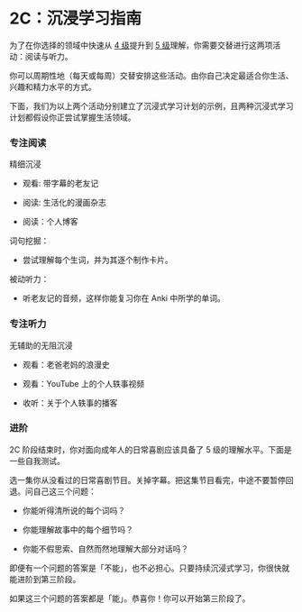 # 2C：沉浸学习指南

为了在你选择的领域中快速从 [4 级](https://refold.la/simplified/stage-2/a/measure-comprehension#Level-4-Story)提升到 [5 级](https://refold.la/simplified/stage-2/a/measure-comprehension#Level-5-Comfortable)理解，你需要交替进行这两项活动：阅读与听力。

你可以周期性地（每天或每周）交替安排这些活动。由你自己决定最适合你生活、兴趣和精力水平的方式。

下面，我们为以上两个活动分别建立了沉浸式学习计划的示例，且两种沉浸式学习计划都假设你正尝试掌握生活领域。

### 专注阅读

精细沉浸

- 观看: 带字幕的老友记

- 阅读: 生活化的漫画杂志

- 阅读：个人博客

词句挖掘：

- 尝试理解每个生词，并为其逐个制作卡片。

被动听力：

- 听老友记的音频，这样你能复习你在 Anki 中所学的单词。

### 专注听力

无辅助的无阻沉浸

- 观看：老爸老妈的浪漫史

- 观看：YouTube 上的个人轶事视频

- 收听：关于个人轶事的播客

### 进阶

2C 阶段结束时，你对面向成年人的日常喜剧应该具备了 5 级的理解水平。下面是一些自我测试。

选一集你从没看过的日常喜剧节目。关掉字幕。把这集节目看完，中途不要暂停回退。问自己这三个问题：

- 你能听得清所说的每个词吗？

- 你能理解故事中的每个细节吗？

- 你能不假思索、自然而然地理解大部分对话吗？

即便有一个问题的答案是「不能」，也不必担心。只要持续沉浸式学习，你很快就能进阶到第三阶段。

如果这三个问题的答案都是「能」。恭喜你！你可以开始第三阶段了。